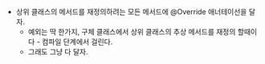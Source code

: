 - 상위 클래스의 메서드를 재정의하려는 모든 메서드에 @Override 애너테이선을 달자.
  - 예외는 딱 한가지, 구체 클래스에서 상위 클래스의 추상 메서드를 재정의 할때이다 - 컴파일 단계에서 걸린다.
  - 그래도 그냥 다 달자.
